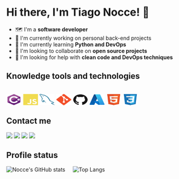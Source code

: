 # Hi there, I'm Tiago Nocce! 👋

    
    
    
- 🗺️ I'm a **software developer**
- 🔧 I'm currently working on personal back-end projects
- 🌱 I'm currently learning **Python and DevOps**
- 💞 I'm looking to collaborate on **open source projects**
- 🤔 I'm looking for help with **clean code and DevOps techniques**
    <!--
    - 💬 Ask me about: ...
    - 📧 How to contact me: ...
    - ☺️ Pronouns: ...
    - ⚡ Fun fact: ...
    -->

## Knowledge tools and technologies

<div style="display: inline_block"><br>
  <img align="center" alt="Tiago-Csharp" height="30" width="40" src="https://raw.githubusercontent.com/devicons/devicon/master/icons/csharp/csharp-original.svg">
  <img align="center" alt="Tiago-Js" height="30" width="40" src="https://raw.githubusercontent.com/devicons/devicon/master/icons/javascript/javascript-plain.svg">
  <img align="center" alt="Tiago-SQL" height="30" width="40" src="https://raw.githubusercontent.com/devicons/devicon/master/icons/mysql/mysql-original.svg">
  <img align="center" alt="Tiago-git" height="30" width="40" src="https://raw.githubusercontent.com/devicons/devicon/master/icons/git/git-original.svg">
  <img align="center" alt="Tiago-git" height="30" width="40" src="https://raw.githubusercontent.com/devicons/devicon/master/icons/github/github-original.svg">
  <img align="center" alt="Tiago-azure" height="30" width="40" src="https://raw.githubusercontent.com/devicons/devicon/master/icons/azure/azure-original.svg">
  <img align="center" alt="Tiago-HTML" height="30" width="40" src="https://raw.githubusercontent.com/devicons/devicon/master/icons/html5/html5-original.svg">
  <img align="center" alt="Tiago-CSS" height="30" width="40" src="https://raw.githubusercontent.com/devicons/devicon/master/icons/css3/css3-original.svg">
</div>

## Contact me

<div> 
  <a href = "https://mail.google.com/mail/u/0/#inbox"><img src="https://img.shields.io/badge/-Gmail-%23333?style=for-the-badge&logo=gmail&logoColor=white" target="_blank"></a>
  <a href="https://www.linkedin.com/in/tiago-nocce-b23a67254/" target="_blank"><img src="https://img.shields.io/badge/-LinkedIn-%230077B5?style=for-the-badge&logo=linkedin&logoColor=white" target="_blank"></a>
  <a href="https://leetcode.com/u/Nocce/" target="_blank"><img src="https://img.shields.io/badge/-LeetCode-FFA116?style=for-the-badge&logo=LeetCode&logoColor=black" target="_blank"></a>
  <a href="https://noccev.github.io/#home" target="_blank"><img src="https://img.shields.io/badge/Codechef-%23B92B27.svg?&style=for-the-badge&logo=Codechef&logoColor=white" target="_blank"></a>
</div>

## Profile status

<div style="display: flex; align-items: center; gap: 20px;">      
  <img src="https://github-readme-stats.vercel.app/api?username=NocceV&include_all_commits=true&count_private=true&show_icons=true&theme=radical&cache_seconds=1800" alt="Nocce's GitHub stats" height="180">
  <img src="https://github-readme-stats.vercel.app/api/top-langs/?username=NocceV&layout=donut&langs_count=8&hide=css&theme=radical&title_color=ffffff&text_color=ffffff&icon=github" alt="Top Langs" height="180">
</div>
